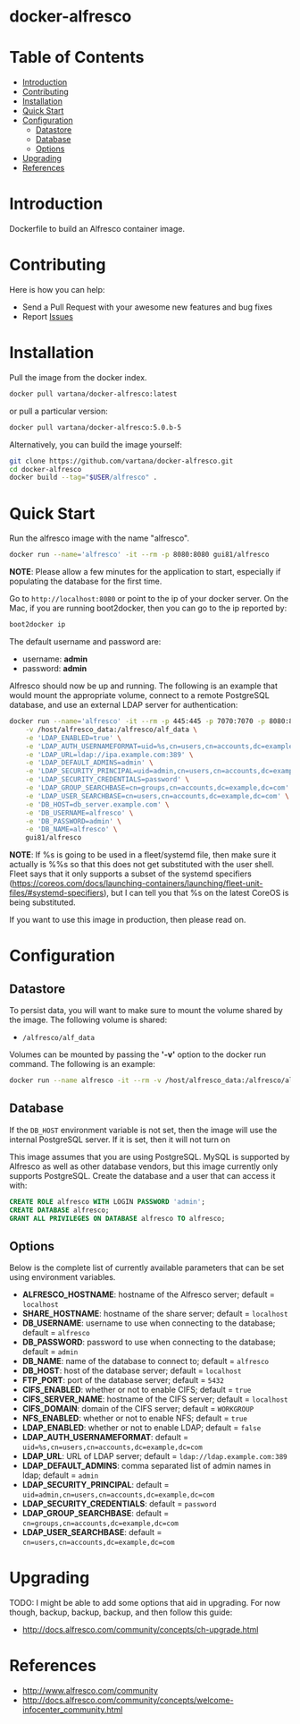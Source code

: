 docker-alfresco
===============

# Table of Contents

- [Introduction](#introduction)
- [Contributing](#contributing)
- [Installation](#installation)
- [Quick Start](#quick-start)
- [Configuration](#configuration)
  - [Datastore](#datastore)
  - [Database](#database)
  - [Options](#options)
- [Upgrading](#upgrading)
- [References](#references)

# Introduction
Dockerfile to build an Alfresco container image.

# Contributing
Here is how you can help:
- Send a Pull Request with your awesome new features and bug fixes
- Report [Issues](https://github.com/vartana/docker-alfresco/issues)

# Installation
Pull the image from the docker index.
```bash
docker pull vartana/docker-alfresco:latest
```

or pull a particular version:
```bash
docker pull vartana/docker-alfresco:5.0.b-5
```

Alternatively, you can build the image yourself:
```bash
git clone https://github.com/vartana/docker-alfresco.git
cd docker-alfresco
docker build --tag="$USER/alfresco" .
```

# Quick Start
Run the alfresco image with the name "alfresco".

```bash
docker run --name='alfresco' -it --rm -p 8080:8080 gui81/alfresco
```

**NOTE**: Please allow a few minutes for the application to start, especially if
populating the database for the first time.

Go to `http://localhost:8080` or point to the ip of your docker server.  On the
Mac, if you are running boot2docker, then you can go to the ip reported by:

```bash
boot2docker ip
```

The default username and password are:
* username: **admin**
* password: **admin**

Alfresco should now be up and running.  The following is an example that would
mount the appropriate volume, connect to a remote PostgreSQL database, and use
an external LDAP server for authentication:
```bash
docker run --name='alfresco' -it --rm -p 445:445 -p 7070:7070 -p 8080:8080 \
    -v /host/alfresco_data:/alfresco/alf_data \
    -e 'LDAP_ENABLED=true' \
    -e 'LDAP_AUTH_USERNAMEFORMAT=uid=%s,cn=users,cn=accounts,dc=example,dc=com' \
    -e 'LDAP_URL=ldap://ipa.example.com:389' \
    -e 'LDAP_DEFAULT_ADMINS=admin' \
    -e 'LDAP_SECURITY_PRINCIPAL=uid=admin,cn=users,cn=accounts,dc=example,dc=com' \
    -e 'LDAP_SECURITY_CREDENTIALS=password' \
    -e 'LDAP_GROUP_SEARCHBASE=cn=groups,cn=accounts,dc=example,dc=com' \
    -e 'LDAP_USER_SEARCHBASE=cn=users,cn=accounts,dc=example,dc=com' \
    -e 'DB_HOST=db_server.example.com' \
    -e 'DB_USERNAME=alfresco' \
    -e 'DB_PASSWORD=admin' \
    -e 'DB_NAME=alfresco' \
    gui81/alfresco
```

**NOTE**: If %s is going to be used in a fleet/systemd file, then make sure
it actually is %%s so that this does not get substituted with the user shell.
Fleet says that it only supports a subset of the systemd specifiers
(https://coreos.com/docs/launching-containers/launching/fleet-unit-files/#systemd-specifiers),
but I can tell you that %s on the latest CoreOS is being substituted.

If you want to use this image in production, then please read on.

# Configuration
## Datastore
To persist data, you will want to make sure to mount the volume shared by the
image.  The following volume is shared:
* `/alfresco/alf_data`

Volumes can be mounted by passing the **'-v'** option to the docker run command.
The following is an example:
```bash
docker run --name alfresco -it --rm -v /host/alfresco_data:/alfresco/alf_data
```

## Database
If the `DB_HOST` environment variable is not set, then the image will use the
internal PostgreSQL server.  If it is set, then it will not turn on

This image assumes that you are using PostgreSQL.  MySQL is supported by Alfresco
as well as other database vendors, but this image currently only supports
PostgreSQL.  Create the database and a user that can access it with:
```sql
CREATE ROLE alfresco WITH LOGIN PASSWORD 'admin';
CREATE DATABASE alfresco;
GRANT ALL PRIVILEGES ON DATABASE alfresco TO alfresco;
```

## Options
Below is the complete list of currently available parameters that can be set
using environment variables.
- **ALFRESCO_HOSTNAME**: hostname of the Alfresco server; default = `localhost`
- **SHARE_HOSTNAME**: hostname of the share server; default = `localhost`
- **DB_USERNAME**: username to use when connecting to the database; default = `alfresco`
- **DB_PASSWORD**: password to use when connecting to the database; default = `admin`
- **DB_NAME**: name of the database to connect to; default = `alfresco`
- **DB_HOST**: host of the database server; default = `localhost`
- **FTP_PORT**: port of the database server; default = `5432`
- **CIFS_ENABLED**: whether or not to enable CIFS; default = `true`
- **CIFS_SERVER_NAME**: hostname of the CIFS server; default = `localhost`
- **CIFS_DOMAIN**: domain of the CIFS server; default = `WORKGROUP`
- **NFS_ENABLED**: whether or not to enable NFS; default = `true`
- **LDAP_ENABLED**: whether or not to enable LDAP; default = `false`
- **LDAP_AUTH_USERNAMEFORMAT**: default = `uid=%s,cn=users,cn=accounts,dc=example,dc=com`
- **LDAP_URL**: URL of LDAP server; default = `ldap://ldap.example.com:389`
- **LDAP_DEFAULT_ADMINS**: comma separated list of admin names in ldap; default = `admin`
- **LDAP_SECURITY_PRINCIPAL**: default = `uid=admin,cn=users,cn=accounts,dc=example,dc=com`
- **LDAP_SECURITY_CREDENTIALS**: default = `password`
- **LDAP_GROUP_SEARCHBASE**: default = `cn=groups,cn=accounts,dc=example,dc=com`
- **LDAP_USER_SEARCHBASE**: default = `cn=users,cn=accounts,dc=example,dc=com`

# Upgrading
TODO: I might be able to add some options that aid in upgrading.  For now though,
backup, backup, backup, and then follow this guide:
* http://docs.alfresco.com/community/concepts/ch-upgrade.html

# References
* http://www.alfresco.com/community
* http://docs.alfresco.com/community/concepts/welcome-infocenter_community.html
